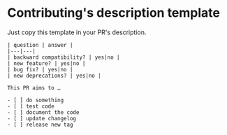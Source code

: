 # Contributing's description template

Just copy this template in your PR's description.

    | question | answer |
    |---|---|
    | backward compatibility? | yes|no |
    | new feature? | yes|no |
    | bug fix? | yes|no |
    | new deprecations? | yes|no |

    This PR aims to …

    - [ ] do something
    - [ ] test code
    - [ ] document the code
    - [ ] update changelog
    - [ ] release new tag
